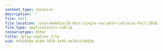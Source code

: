 ```yaml
---
content_type: resource
description: ''
file: null
file_location: /coursemedia/18-01sc-single-variable-calculus-fall-2010/4f61658e6cb978703a45ba76c1fe853e_eHJuAByQf5A.srt
file_type: application/x-subrip
resourcetype: Other
title: 3play caption file
uid: 4f61658e-6cb9-7870-3a45-ba76c1fe853e
---
```

